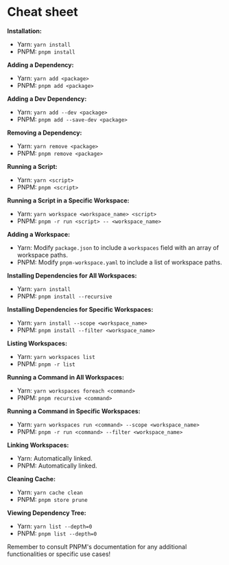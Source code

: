 # Cheat sheet

**Installation:**

- Yarn: `yarn install`
- PNPM: `pnpm install`

**Adding a Dependency:**

- Yarn: `yarn add <package>`
- PNPM: `pnpm add <package>`

**Adding a Dev Dependency:**

- Yarn: `yarn add --dev <package>`
- PNPM: `pnpm add --save-dev <package>`

**Removing a Dependency:**

- Yarn: `yarn remove <package>`
- PNPM: `pnpm remove <package>`

**Running a Script:**

- Yarn: `yarn <script>`
- PNPM: `pnpm <script>`

**Running a Script in a Specific Workspace:**

- Yarn: `yarn workspace <workspace_name> <script>`
- PNPM: `pnpm -r run <script> -- <workspace_name>`

**Adding a Workspace:**

- Yarn: Modify `package.json` to include a `workspaces` field with an array of workspace paths.
- PNPM: Modify `pnpm-workspace.yaml` to include a list of workspace paths.

**Installing Dependencies for All Workspaces:**

- Yarn: `yarn install`
- PNPM: `pnpm install --recursive`

**Installing Dependencies for Specific Workspaces:**

- Yarn: `yarn install --scope <workspace_name>`
- PNPM: `pnpm install --filter <workspace_name>`

**Listing Workspaces:**

- Yarn: `yarn workspaces list`
- PNPM: `pnpm -r list`

**Running a Command in All Workspaces:**

- Yarn: `yarn workspaces foreach <command>`
- PNPM: `pnpm recursive <command>`

**Running a Command in Specific Workspaces:**

- Yarn: `yarn workspaces run <command> --scope <workspace_name>`
- PNPM: `pnpm -r run <command> --filter <workspace_name>`

**Linking Workspaces:**

- Yarn: Automatically linked.
- PNPM: Automatically linked.

**Cleaning Cache:**

- Yarn: `yarn cache clean`
- PNPM: `pnpm store prune`

**Viewing Dependency Tree:**

- Yarn: `yarn list --depth=0`
- PNPM: `pnpm list --depth=0`

Remember to consult PNPM's documentation for any additional functionalities or specific use cases!
